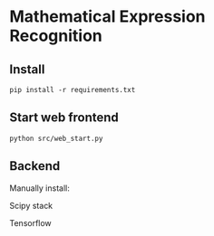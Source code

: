 # Mathematical Expression Recognition

## Install
```
pip install -r requirements.txt
```

## Start web frontend
```
python src/web_start.py
```

## Backend
Manually install:

Scipy stack

Tensorflow